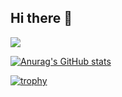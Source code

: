 ## Hi there 👋

[![](https://komarev.com/ghpvc/?username=IgnacioChevallier&style=for-the-badge)](https://www.linkedin.com/in/ignacio-chevallier-boutell/)

[![Anurag's GitHub stats](https://github-readme-stats.vercel.app/api?username=IgnacioChevallier&show_icons=true&theme=radical)](https://www.linkedin.com/in/ignacio-chevallier-boutell/)

[![trophy](https://github-profile-trophy.vercel.app/?username=IgnacioChevallier&rank=-?,-C&theme=onedark&column=5&margin-w=15&margin-h=15)](https://www.linkedin.com/in/ignacio-chevallier-boutell/)
